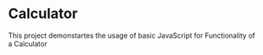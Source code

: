 # Calculator
 This project demonstartes the usage of basic JavaScript for Functionality of a Calculator
